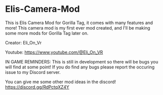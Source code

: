 # Elis-Camera-Mod
This is Elis Camera Mod for Gorilla Tag, it comes with many features and more! This camera mod is my first ever mod created, and I'll be making some more mods for Gorilla Tag later on.

Creator: Eli_On_Vr

Youtube: https://www.youtube.com/@Eli_On_VR

IN GAME REMINDERS: This is still in development so there will be bugs you will find at some point! If you do find any bugs please report the occuring issue to my Discord server.

You can give me some other mod ideas in the discord! https://discord.gg/RdPctqXZ4Y
